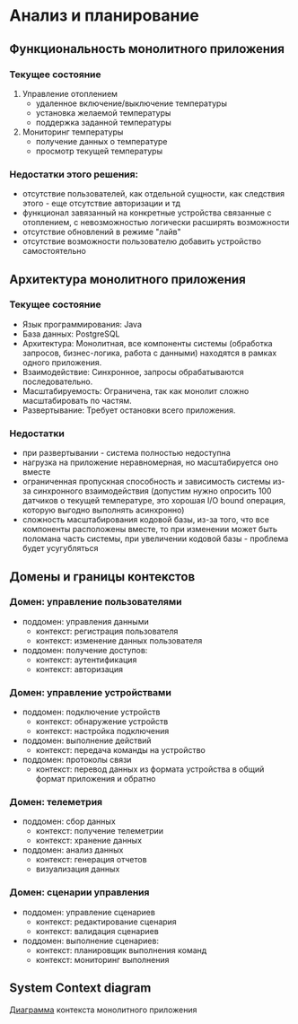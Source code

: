 # Анализ и планирование
## Функциональность монолитного приложения
### Текущее состояние
1. Управление отоплением 
   - удаленное включение/выключение температуры
   - установка желаемой температуры
   - поддержка заданной температуры
2. Мониторинг температуры
   - получение данных о температуре
   - просмотр текущей температуры

### Недостатки этого решения:
- отсутствие пользователей, как отдельной сущности, как следствия этого - еще отсутствие авторизации и тд
- функционал завязанный на конкретные устройства связанные с отоплением, с невозможностью логически расширять возможности
- отсутствие обновлений в режиме "лайв"
- отсутствие возможности пользователю добавить устройство самостоятельно

## Архитектура монолитного приложения
### Текущее состояние
- Язык программирования: Java
- База данных: PostgreSQL
- Архитектура: Монолитная, все компоненты системы (обработка запросов, бизнес-логика, работа с данными) находятся в рамках одного приложения.
- Взаимодействие: Синхронное, запросы обрабатываются последовательно.
- Масштабируемость: Ограничена, так как монолит сложно масштабировать по частям.
- Развертывание: Требует остановки всего приложения.

### Недостатки
- при развертывании - система полностью недоступна 
- нагрузка на приложение неравномерная, но масштабируется оно вместе
- ограниченная пропускная способность и зависимость системы из-за синхронного взаимодействия (допустим нужно опросить 100 датчиков о текущей температуре, это хорошая I/O bound операция, которую выгодно выполнять асинхронно)
- сложность масштабирования кодовой базы, из-за того, что все компоненты расположены вместе, то при изменении может быть поломана часть системы, при увеличении кодовой базы - проблема будет усугубляться

## Домены и границы контекстов

### Домен: управление пользователями
- поддомен: управления данными
  - контекст: регистрация пользователя
  - контекст: изменение данных пользователя
- поддомен: получение доступов:
  - контекст: аутентификация
  - контекст: авторизация
### Домен: управление устройствами
- поддомен: подключение устройств
  - контекст: обнаружение устройств
  - контекст: настройка подключения
- поддомен: выполнение действий
  - контекст: передача команды на устройство
- поддомен: протоколы связи
  - контекст: перевод данных из формата устройства в общий формат приложения и обратно
### Домен: телеметрия
- поддомен: сбор данных
   - контекст: получение телеметрии
   - контекст: хранение данных
- поддомен: анализ данных
  - контекст: генерация отчетов
  - визуализация данных
### Домен: сценарии управления
- поддомен: управление сценариев
  - контекст: редактирование сценария
  - контекст: валидация сценариев 
- поддомен: выполнение сценариев:
  - контекст: планировщик выполнения команд
  - контекст: мониторинг выполнения

## System Context diagram

[Диаграмма](diagrams/1_1_c4_context_monolith.puml) контекста монолитного приложения